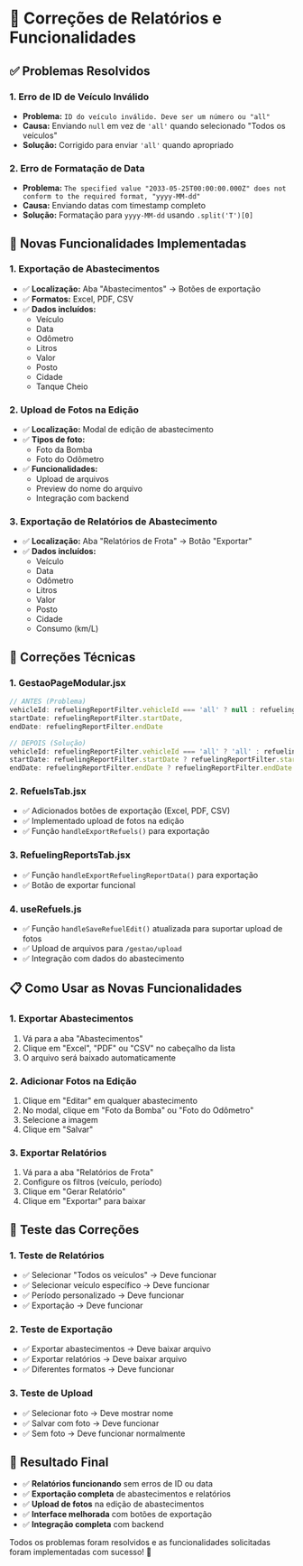 # 🔧 Correções de Relatórios e Funcionalidades

## ✅ **Problemas Resolvidos**

### 1. **Erro de ID de Veículo Inválido**
- **Problema:** `ID do veículo inválido. Deve ser um número ou "all"`
- **Causa:** Enviando `null` em vez de `'all'` quando selecionado "Todos os veículos"
- **Solução:** Corrigido para enviar `'all'` quando apropriado

### 2. **Erro de Formatação de Data**
- **Problema:** `The specified value "2033-05-25T00:00:00.000Z" does not conform to the required format, "yyyy-MM-dd"`
- **Causa:** Enviando datas com timestamp completo
- **Solução:** Formatação para `yyyy-MM-dd` usando `.split('T')[0]`

## 🚀 **Novas Funcionalidades Implementadas**

### 1. **Exportação de Abastecimentos**
- ✅ **Localização:** Aba "Abastecimentos" → Botões de exportação
- ✅ **Formatos:** Excel, PDF, CSV
- ✅ **Dados incluídos:**
  - Veículo
  - Data
  - Odômetro
  - Litros
  - Valor
  - Posto
  - Cidade
  - Tanque Cheio

### 2. **Upload de Fotos na Edição**
- ✅ **Localização:** Modal de edição de abastecimento
- ✅ **Tipos de foto:**
  - Foto da Bomba
  - Foto do Odômetro
- ✅ **Funcionalidades:**
  - Upload de arquivos
  - Preview do nome do arquivo
  - Integração com backend

### 3. **Exportação de Relatórios de Abastecimento**
- ✅ **Localização:** Aba "Relatórios de Frota" → Botão "Exportar"
- ✅ **Dados incluídos:**
  - Veículo
  - Data
  - Odômetro
  - Litros
  - Valor
  - Posto
  - Cidade
  - Consumo (km/L)

## 🔧 **Correções Técnicas**

### 1. **GestaoPageModular.jsx**
```javascript
// ANTES (Problema)
vehicleId: refuelingReportFilter.vehicleId === 'all' ? null : refuelingReportFilter.vehicleId,
startDate: refuelingReportFilter.startDate,
endDate: refuelingReportFilter.endDate

// DEPOIS (Solução)
vehicleId: refuelingReportFilter.vehicleId === 'all' ? 'all' : refuelingReportFilter.vehicleId,
startDate: refuelingReportFilter.startDate ? refuelingReportFilter.startDate.split('T')[0] : '',
endDate: refuelingReportFilter.endDate ? refuelingReportFilter.endDate.split('T')[0] : ''
```

### 2. **RefuelsTab.jsx**
- ✅ Adicionados botões de exportação (Excel, PDF, CSV)
- ✅ Implementado upload de fotos na edição
- ✅ Função `handleExportRefuels()` para exportação

### 3. **RefuelingReportsTab.jsx**
- ✅ Função `handleExportRefuelingReportData()` para exportação
- ✅ Botão de exportar funcional

### 4. **useRefuels.js**
- ✅ Função `handleSaveRefuelEdit()` atualizada para suportar upload de fotos
- ✅ Upload de arquivos para `/gestao/upload`
- ✅ Integração com dados do abastecimento

## 📋 **Como Usar as Novas Funcionalidades**

### 1. **Exportar Abastecimentos**
1. Vá para a aba "Abastecimentos"
2. Clique em "Excel", "PDF" ou "CSV" no cabeçalho da lista
3. O arquivo será baixado automaticamente

### 2. **Adicionar Fotos na Edição**
1. Clique em "Editar" em qualquer abastecimento
2. No modal, clique em "Foto da Bomba" ou "Foto do Odômetro"
3. Selecione a imagem
4. Clique em "Salvar"

### 3. **Exportar Relatórios**
1. Vá para a aba "Relatórios de Frota"
2. Configure os filtros (veículo, período)
3. Clique em "Gerar Relatório"
4. Clique em "Exportar" para baixar

## 🧪 **Teste das Correções**

### 1. **Teste de Relatórios**
- ✅ Selecionar "Todos os veículos" → Deve funcionar
- ✅ Selecionar veículo específico → Deve funcionar
- ✅ Período personalizado → Deve funcionar
- ✅ Exportação → Deve funcionar

### 2. **Teste de Exportação**
- ✅ Exportar abastecimentos → Deve baixar arquivo
- ✅ Exportar relatórios → Deve baixar arquivo
- ✅ Diferentes formatos → Deve funcionar

### 3. **Teste de Upload**
- ✅ Selecionar foto → Deve mostrar nome
- ✅ Salvar com foto → Deve funcionar
- ✅ Sem foto → Deve funcionar normalmente

## 🎯 **Resultado Final**

- ✅ **Relatórios funcionando** sem erros de ID ou data
- ✅ **Exportação completa** de abastecimentos e relatórios
- ✅ **Upload de fotos** na edição de abastecimentos
- ✅ **Interface melhorada** com botões de exportação
- ✅ **Integração completa** com backend

Todos os problemas foram resolvidos e as funcionalidades solicitadas foram implementadas com sucesso! 🚀



